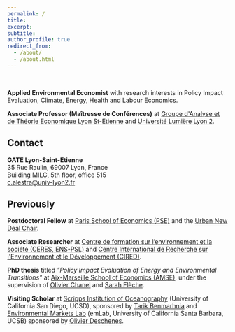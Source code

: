 ```yaml
---
permalink: /
title: 
excerpt:
subtitle: 
author_profile: true
redirect_from: 
  - /about/
  - /about.html
---
```


<br>

**Applied Environmental Economist** with research interests in Policy Impact Evaluation, Climate, Energy, Health and Labour Economics.

**Associate Professor (Maîtresse de Conférences)** at [Groupe d'Analyse et de Théorie Economique Lyon St-Etienne](https://www.gate.cnrs.fr/) and [Université Lumière Lyon 2](https://www.univ-lyon2.fr/).

## Contact

**GATE Lyon-Saint-Etienne** <br>
35 Rue Raulin, 69007 Lyon, France <br>
Building MILC, 5th floor, office 515  <br>
[c.alestra@univ-lyon2.fr](c.alestra@univ-lyon2.fr)

## Previously

**Postdoctoral Fellow** at [Paris School of Economics (PSE)](https://www.parisschoolofeconomics.eu/en/) and the [Urban New Deal Chair](https://www.parisschoolofeconomics.eu/en/pse-partnership-programme/chairs/urban-new-deal-chair/).

**Associate Researcher** at [Centre de formation sur l’environnement et la société (CERES, ENS-PSL)](https://ceres.ens.fr/) and [Centre International de Recherche sur l'Environnement et le Développement (CIRED)](https://www.centre-cired.fr/en/home/).

**PhD thesis** titled *"Policy Impact Evaluation of Energy and Environmental Transitions"* at [Aix-Marseille School of Economics (AMSE)](https://www.amse-aixmarseille.fr/en), under the supervision of [Olivier Chanel](https://www.amse-aixmarseille.fr/en/members/chanel) and [Sarah Flèche](https://sites.google.com/site/sarahfleche/home). 

**Visiting Scholar** at [Scripps Institution of Oceanography](https://scripps.ucsd.edu/) (University of California San Diego, UCSD), sponsored by [Tarik Benmarhnia](https://profiles.ucsd.edu/tarik.benmarhnia#toc-id1) and [Environmental Markets Lab](https://emlab.ucsb.edu/) (emLab, University of California Santa Barbara, UCSB) sponsored by [Olivier Deschenes](https://www.olivierdeschenes.org/).

